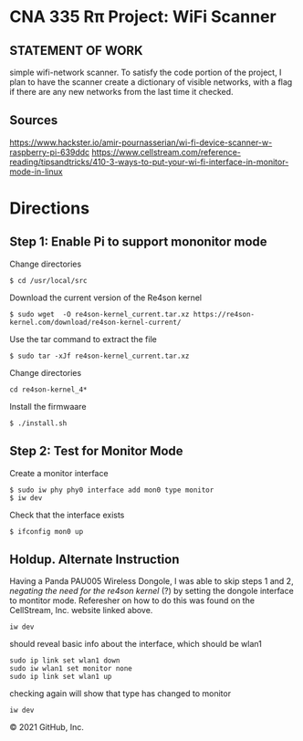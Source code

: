# CNA 335 Rπ Project: WiFi Scanner

## STATEMENT OF WORK
simple wifi-network scanner. To satisfy the code portion of the project, I plan to have the scanner create a dictionary of visible networks, with a flag if there are any new networks from the last time it checked.

## Sources
https://www.hackster.io/amir-pournasserian/wi-fi-device-scanner-w-raspberry-pi-639ddc
https://www.cellstream.com/reference-reading/tipsandtricks/410-3-ways-to-put-your-wi-fi-interface-in-monitor-mode-in-linux

# Directions
## Step 1: Enable Pi to support mononitor mode
Change directories
```
$ cd /usr/local/src
```
Download the current version of the Re4son kernel
```
$ sudo wget  -O re4son-kernel_current.tar.xz https://re4son-kernel.com/download/re4son-kernel-current/
```
Use the tar command to extract the file
```
$ sudo tar -xJf re4son-kernel_current.tar.xz
```
Change directories
```
cd re4son-kernel_4*
```
Install the firmwaare
```
$ ./install.sh
```
## Step 2: Test for Monitor Mode
Create a monitor interface
```
$ sudo iw phy phy0 interface add mon0 type monitor  
$ iw dev
```
Check that the interface exists
```
$ ifconfig mon0 up
```


## Holdup. Alternate Instruction
Having a Panda PAU005 Wireless Dongole, I was able to skip steps 1 and 2, *negating the need for the re4son kernel* (?) by setting the dongole interface to montitor mode. Referesher on how to do this was found on the CellStream, Inc. website linked above.
```
iw dev
```
should reveal basic info about the interface, which should be wlan1
```
sudo ip link set wlan1 down
sudo iw wlan1 set monitor none
sudo ip link set wlan1 up
```
checking again will show that type has changed to monitor
```
iw dev
```


© 2021 GitHub, Inc.
